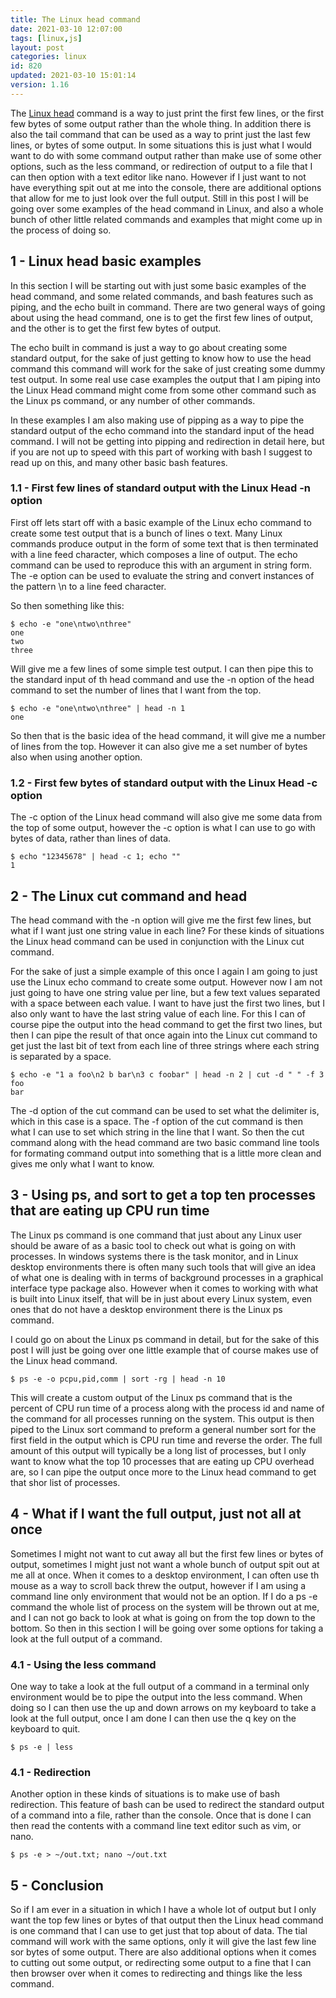```yaml
---
title: The Linux head command
date: 2021-03-10 12:07:00
tags: [linux,js]
layout: post
categories: linux
id: 820
updated: 2021-03-10 15:01:14
version: 1.16
---
```


The [Linux head](https://man7.org/linux/man-pages/man1/head.1.html) command is a way to just print the first few lines, or the first few bytes of some output rather than the whole thing. In addition there is also the tail command that can be used as a way to print just the last few lines, or bytes of some output. In some situations this is just what I would want to do with some command output rather than make use of some other options, such as the less command, or redirection of output to a file that I can then option with a text editor like nano. However if I just want to not have everything spit out at me into the console, there are additional options that allow for me to just look over the full output. Still in this post I will be going over some examples of the head command in Linux, and also a whole bunch of other little related commands and examples that might come up in the process of doing so.

<!-- more -->

## 1 - Linux head basic examples

In this section I will be starting out with just some basic examples of the head command, and some related commands, and bash features such as piping, and the echo built in command. There are two general ways of going about using the head command, one is to get the first few lines of output, and the other is to get the first few bytes of output.

The echo built in command is just a way to go about creating some standard output, for the sake of just getting to know how to use the head command this command will work for the sake of just creating some dummy test output. In some real use case examples the output that I am piping into the Linux Head command might come from some other command such as the Linux ps command, or any number of other commands.

In these examples I am also making use of pipping as a way to pipe the standard output of the echo command into the standard input of the head command. I will not be getting into pipping and redirection in detail here, but if you are not up to speed with this part of working with bash I suggest to read up on this, and many other basic bash features.
### 1.1 - First few lines of standard output with the Linux Head -n option

First off lets start off with a basic example of the Linux echo command to create some test output that is a bunch of lines o text. Many Linux commands produce output in the form of some text that is then terminated with a line feed character, which composes a line of output. The echo command can be used to reproduce this with an argument in string form. The -e option can be used to evaluate the string and convert instances of the pattern \\n to a line feed character.

So then something like this:

```
$ echo -e "one\ntwo\nthree"
one
two
three
```

Will give me a few lines of some simple test output. I can then pipe this to the standard input of th head command and use the -n option of the head command to set the number of lines that I want from the top.

```
$ echo -e "one\ntwo\nthree" | head -n 1
one
```

So then that is the basic idea of the head command, it will give me a number of lines from the top. However it can also give me a set number of bytes also when using another option.

### 1.2 - First few bytes of standard output with the Linux Head -c option

The -c option of the Linux head command will also give me some data from the top of some output, however the -c option is what I can use to go with bytes of data, rather than lines of data.


```
$ echo "12345678" | head -c 1; echo ""
1
```

## 2 - The Linux cut command and head

The head command with the -n option will give me the first few lines, but what if I want just one string value in each line? For these kinds of situations the Linux head command can be used in conjunction with the Linux cut command.

For the sake of just a simple example of this once I again I am going to just use the Linux echo command to create some output. However now I am not just going to have one string value per line, but a few text values separated with a space between each value. I want to have just the first two lines, but I also only want to have the last string value of each line. For this I can of course pipe the output into the head command to get the first two lines, but then I can pipe the result of that once again into the Linux cut command to get just the last bit of text from each line of three strings where each string is separated by a space.

```
$ echo -e "1 a foo\n2 b bar\n3 c foobar" | head -n 2 | cut -d " " -f 3
foo
bar
```

The -d option of the cut command can be used to set what the delimiter is, which in this case is a space. The -f option of the cut command is then what I can use to set which string in the line that I want. So then the cut command along with the head command are two basic command line tools for formating command output into something that is a little more clean and gives me only what I want to know.

## 3 - Using ps, and sort to get a top ten processes that are eating up CPU run time

The Linux ps command is one command that just about any Linux user should be aware of as a basic tool to check out what is going on with processes. In windows systems there is the task monitor, and in Linux desktop environments there is often many such tools that will give an idea of what one is dealing with in terms of background processes in a graphical interface type package also. However when it comes to working with what is built into Linux itself, that will be in just about every Linux system, even ones that do not have a desktop environment there is the Linux ps command.

I could go on about the Linux ps command in detail, but for the sake of this post I will just be going over one little example that of course makes use of the Linux head command.

```
$ ps -e -o pcpu,pid,comm | sort -rg | head -n 10
```

This will create a custom output of the Linux ps command that is the percent of CPU run time of a process along with the process id and name of the command for all processes running on the system. This output is then piped to the Linux sort command to preform a general number sort for the first field in the output which is CPU run time and reverse the order. The full amount of this output will typically be a long list of processes, but I only want to know what the top 10 processes that are eating up CPU overhead are, so I can pipe the output once more to the Linux head command to get that shor list of processes.

## 4 - What if I want the full output, just not all at once

Sometimes I might not want to cut away all but the first few lines or bytes of output, sometimes I might just not want a whole bunch of output spit out at me all at once. When it comes to a desktop environment, I can often use th mouse as a way to scroll back threw the output, however if I am using a command line only environment that would not be an option. If I do a ps -e command the whole list of process on the system will be thrown out at me, and I can not go back to look at what is going on from the top down to the bottom. So then in this section I will be going over some options for taking a look at the full output of a command.

### 4.1 - Using the less command

One way to take a look at the full output of a command in a terminal only environment would be to pipe the output into the less command. When doing so I can then use the up and down arrows on my keyboard to take a look at the full output, once I am done I can then use the q key on the keyboard to quit.

```
$ ps -e | less
```

### 4.1 - Redirection

Another option in these kinds of situations is to make use of bash redirection. This feature of bash can be used to redirect the standard output of a command into a file, rather than the console. Once that is done I can then read the contents with a command line text editor such as vim, or nano.

```
$ ps -e > ~/out.txt; nano ~/out.txt
```

## 5 - Conclusion

So if I am ever in a situation in which I have a whole lot of output but I only want the top few lines or bytes of that output then the Linux head command is one command that I can use to get just that top about of data. The tial command will work with the same options, only it will give the last few line sor bytes of some output. There are also additional options when it comes to cutting out some output, or redirecting some output to a fine that I can then browser over when it comes to redirecting and things like the less command.

